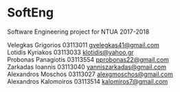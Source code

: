 # SoftEng
Software Engineering project for NTUA 2017-2018

Velegkas Grigorios 03113011 gvelegkas41@gmail.com
<br>
Lotidis Kyriakos 03113033 klotidis@yahoo.gr
<br>
Probonas Panagiotis 03113554 pprobonas22@gmail.com
<br>
Zarkadas Ioannis 03113040 yanniszarkadas@gmail.com
<br>
Alexandros Moschos 03113027 alexgmoschos@gmail.com
<br>
Alexandros Kalomoiros 03113514 kalomiros7@gmail.com
